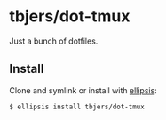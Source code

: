 # tbjers/dot-tmux
Just a bunch of dotfiles.

## Install
Clone and symlink or install with [ellipsis][ellipsis]:

```
$ ellipsis install tbjers/dot-tmux
```

[ellipsis]: http://ellipsis.sh
